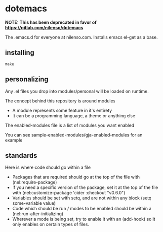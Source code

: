 # dotemacs #

**NOTE: This has been deprecated in favor of https://gitlab.com/nilenso/dotemacs**

The .emacs.d for everyone at nilenso.com. Installs emacs el-get as a base.

## installing ##

`make`

## personalizing ##

Any .el files you drop into modules/personal will be loaded on runtime.

The concept behind this repository is around modules
* A module represents some feature in it's entirety
* It can be a programming language, a theme or anything else

The enabled-modules file is a list of modules you want enabled

You can see sample-enabled-modules/gja-enabled-modules for an example

## standards ##

Here is where code should go within a file
* Packages that are required should go at the top of the file with (nel:require-package)
* If you need a specific version of the package, set it at the top of the file with (nel:customize-package 'cider :checkout "v0.6.0")
* Variables should be set with setq, and are not within any block (setq some-variable value)
* Code which should be run / modes to be enabled should be within a (nel:run-after-initializing)
* Wherever a mode is being set, try to enable it with an (add-hook) so it only enables on certain types of files.
